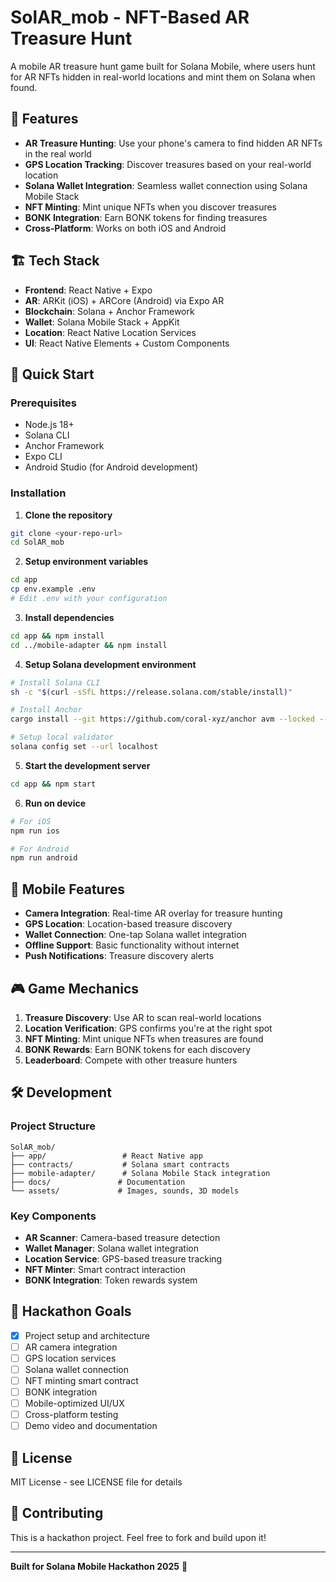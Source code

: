 # SolAR_mob - NFT-Based AR Treasure Hunt

A mobile AR treasure hunt game built for Solana Mobile, where users hunt for AR NFTs hidden in real-world locations and mint them on Solana when found.

## 🎯 Features

- **AR Treasure Hunting**: Use your phone's camera to find hidden AR NFTs in the real world
- **GPS Location Tracking**: Discover treasures based on your real-world location
- **Solana Wallet Integration**: Seamless wallet connection using Solana Mobile Stack
- **NFT Minting**: Mint unique NFTs when you discover treasures
- **BONK Integration**: Earn BONK tokens for finding treasures
- **Cross-Platform**: Works on both iOS and Android

## 🏗️ Tech Stack

- **Frontend**: React Native + Expo
- **AR**: ARKit (iOS) + ARCore (Android) via Expo AR
- **Blockchain**: Solana + Anchor Framework
- **Wallet**: Solana Mobile Stack + AppKit
- **Location**: React Native Location Services
- **UI**: React Native Elements + Custom Components

## 🚀 Quick Start

### Prerequisites
- Node.js 18+
- Solana CLI
- Anchor Framework
- Expo CLI
- Android Studio (for Android development)

### Installation

1. **Clone the repository**
```bash
git clone <your-repo-url>
cd SolAR_mob
```

2. **Setup environment variables**
```bash
cd app
cp env.example .env
# Edit .env with your configuration
```

3. **Install dependencies**
```bash
cd app && npm install
cd ../mobile-adapter && npm install
```

4. **Setup Solana development environment**
```bash
# Install Solana CLI
sh -c "$(curl -sSfL https://release.solana.com/stable/install)"

# Install Anchor
cargo install --git https://github.com/coral-xyz/anchor avm --locked --force

# Setup local validator
solana config set --url localhost
```

5. **Start the development server**
```bash
cd app && npm start
```

6. **Run on device**
```bash
# For iOS
npm run ios

# For Android
npm run android
```

## 📱 Mobile Features

- **Camera Integration**: Real-time AR overlay for treasure hunting
- **GPS Location**: Location-based treasure discovery
- **Wallet Connection**: One-tap Solana wallet integration
- **Offline Support**: Basic functionality without internet
- **Push Notifications**: Treasure discovery alerts

## 🎮 Game Mechanics

1. **Treasure Discovery**: Use AR to scan real-world locations
2. **Location Verification**: GPS confirms you're at the right spot
3. **NFT Minting**: Mint unique NFTs when treasures are found
4. **BONK Rewards**: Earn BONK tokens for each discovery
5. **Leaderboard**: Compete with other treasure hunters

## 🛠️ Development

### Project Structure
```
SolAR_mob/
├── app/                 # React Native app
├── contracts/           # Solana smart contracts
├── mobile-adapter/      # Solana Mobile Stack integration
├── docs/               # Documentation
└── assets/             # Images, sounds, 3D models
```

### Key Components
- **AR Scanner**: Camera-based treasure detection
- **Wallet Manager**: Solana wallet integration
- **Location Service**: GPS-based treasure tracking
- **NFT Minter**: Smart contract interaction
- **BONK Integration**: Token rewards system

## 🎯 Hackathon Goals

- [x] Project setup and architecture
- [ ] AR camera integration
- [ ] GPS location services
- [ ] Solana wallet connection
- [ ] NFT minting smart contract
- [ ] BONK integration
- [ ] Mobile-optimized UI/UX
- [ ] Cross-platform testing
- [ ] Demo video and documentation

## 📄 License

MIT License - see LICENSE file for details

## 🤝 Contributing

This is a hackathon project. Feel free to fork and build upon it!

---

**Built for Solana Mobile Hackathon 2025** 🚀